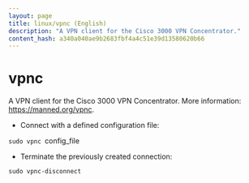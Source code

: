 ```yaml
---
layout: page
title: linux/vpnc (English)
description: "A VPN client for the Cisco 3000 VPN Concentrator."
content_hash: a340a040ae9b2683fbf4a4c51e39d13580620b66
---
```

# vpnc

A VPN client for the Cisco 3000 VPN Concentrator.
More information: <https://manned.org/vpnc>.

- Connect with a defined configuration file:

`sudo vpnc `<span class="tldr-var badge badge-pill bg-dark-lm bg-white-dm text-white-lm text-dark-dm font-weight-bold">config_file</span>

- Terminate the previously created connection:

`sudo vpnc-disconnect`
